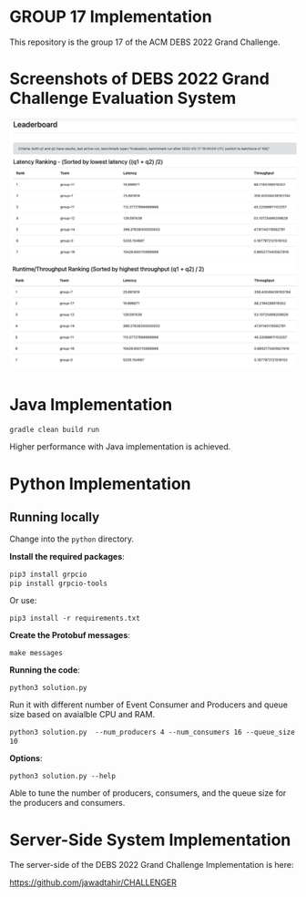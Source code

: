 
# GROUP 17 Implementation 

This repository is the group 17 of the ACM DEBS 2022 Grand Challenge. 


# Screenshots of DEBS 2022 Grand Challenge Evaluation System 
![Latency](DEBS2022-2022-05-28-Throuput.png)
![Throuput](DEBS2022-2022-05-28-Latency.png)




# Java Implementation 


```
gradle clean build run 
```

Higher performance with Java implementation is achieved. 




# Python Implementation 

## Running locally
Change into the `python` directory.

**Install the required packages**:

```shell
pip3 install grpcio
pip install grpcio-tools
```

Or use:
```shell
pip3 install -r requirements.txt
```

**Create the Protobuf messages**:
```shell
make messages
```
**Running the code**:
```shell
python3 solution.py
```

Run it with different number of Event Consumer and Producers and queue size based on avaialble CPU and RAM. 


```shell
python3 solution.py  --num_producers 4 --num_consumers 16 --queue_size 10 
```



**Options**:
```shell
python3 solution.py --help
```
Able to tune the number of producers, consumers, and the queue size for the producers and consumers.





# Server-Side System Implementation
The server-side of the DEBS 2022 Grand Challenge Implementation is here:

https://github.com/jawadtahir/CHALLENGER 

